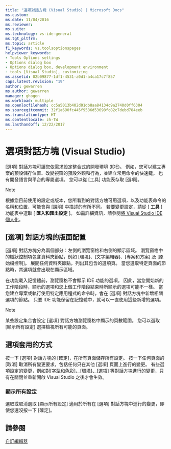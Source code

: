 ```yaml
---
title: "選項對話方塊 (Visual Studio) | Microsoft Docs"
ms.custom: 
ms.date: 11/04/2016
ms.reviewer: 
ms.suite: 
ms.technology: vs-ide-general
ms.tgt_pltfrm: 
ms.topic: article
f1_keywords: vs.toolsoptionspages
helpviewer_keywords:
- Tools Options settings
- Options dialog box
- Options dialog box, development environment
- tools [Visual Studio], customizing
ms.assetid: 02b09877-1df1-4531-a0d1-a4ca17c7f857
caps.latest.revision: "19"
author: gewarren
ms.author: gewarren
manager: ghogen
ms.workload: multiple
ms.openlocfilehash: cc5a5013b402d01db8aa84134c9a2740d0ff6304
ms.sourcegitcommit: 32f1a690fc445f9586d53698fc82c7debd784eeb
ms.translationtype: HT
ms.contentlocale: zh-TW
ms.lasthandoff: 12/22/2017
---
```

# <a name="options-dialog-box-visual-studio"></a>選項對話方塊 (Visual Studio)
[選項] 對話方塊可讓您依需求設定整合式的開發環境 (IDE)。 例如，您可以建立專案的預設儲存位置、改變視窗的預設外觀和行為，並建立常用命令的快速鍵。 也有開發語言與平台的專屬選項。 您可以從 [工具] 功能表存取 [選項]。  
  
> [!NOTE]
>  根據您目前使用的設定或版本，您所看到的對話方塊可用選項，以及功能表命令的名稱和位置，可能會與 [說明] 中描述的有所不同。 若要變更設定，請從 [ **工具** ] 功能表中選取 [ **匯入和匯出設定** ]。 如需詳細資訊，請參閱[將 Visual Studio IDE 個人化](../../ide/personalizing-the-visual-studio-ide.md)。  
  
## <a name="layout-of-the-options-dialog-box"></a>[選項] 對話方塊的版面配置  
 [選項] 對話方塊分為兩個部分︰左側的瀏覽窗格和右側的顯示區域。 瀏覽窗格中的樹狀控制項包含資料夾節點，例如 [環境]、[文字編輯器]、[專案和方案] 及 [原始檔控制]。 展開任何資料夾節點，列出其包含的選項頁。 當您選取特定頁面的節點時，其選項就會出現在顯示區域。  
  
 在功能載入記憶體前，瀏覽窗格不會顯示 IDE 功能的選項。 因此，當您開始新的工作階段時，顯示的選項和您上個工作階段結束時所顯示的選項可能不一樣。 當您建立專案或執行使用特定應用程式的命令時，會在 [選項] 對話方塊中新增相關選項的節點。 只要 IDE 功能保留在記憶體中，就可以一直使用這些新增的選項。  
  
> [!NOTE]
>  某些設定集合會設定 [選項] 對話方塊瀏覽窗格中顯示的頁數範圍。 您可以選取 [顯示所有設定] 選擇檢視所有可能的頁面。  
  
## <a name="how-options-are-applied"></a>選項套用的方式  
 按一下 [選項] 對話方塊的 [確定]，在所有頁面儲存所有設定。 按一下任何頁面的 [取消] 取消所有變更要求，包括任何只在其他 [選項] 頁面上進行的變更。 有些選項設定的變更，例如對[[字型和色彩]、[環境]、[選項]](../../ide/reference/fonts-and-colors-environment-options-dialog-box.md) 等對話方塊進行的變更，只有在關閉並重新開啟 Visual Studio 之後才會生效。  
  
### <a name="show-all-settings"></a>顯示所有設定  
 選取或取消選取 [顯示所有設定] 適用於所有在 [選項] 對話方塊中進行的變更，即使您還沒按一下 [確定]。  
  
## <a name="see-also"></a>請參閱  
 [自訂編輯器](../../ide/customizing-the-editor.md)